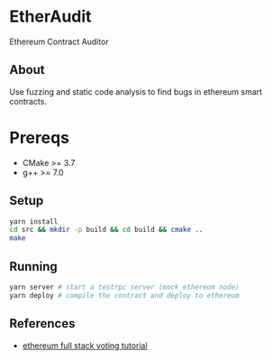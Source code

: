 # EtherAudit

Ethereum Contract Auditor

## About

Use fuzzing and static code analysis to find bugs in ethereum smart contracts.

# Prereqs
- CMake >= 3.7
- g++ >= 7.0

## Setup

```bash
yarn install
cd src && mkdir -p build && cd build && cmake ..
make
```

## Running

```bash
yarn server # start a testrpc server (mock ethereum node)
yarn deploy # compile the contract and deploy to ethereum
```

## References

* [ethereum full stack voting tutorial](https://medium.com/@mvmurthy/full-stack-hello-world-voting-ethereum-dapp-tutorial-part-1-40d2d0d807c2)

